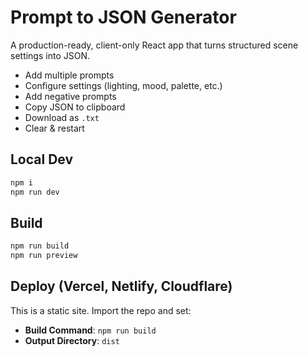 # Prompt to JSON Generator

A production-ready, client-only React app that turns structured scene settings into JSON.
- Add multiple prompts
- Configure settings (lighting, mood, palette, etc.)
- Add negative prompts
- Copy JSON to clipboard
- Download as `.txt`
- Clear & restart

## Local Dev
```bash
npm i
npm run dev
```

## Build
```bash
npm run build
npm run preview
```

## Deploy (Vercel, Netlify, Cloudflare)
This is a static site. Import the repo and set:
- **Build Command**: `npm run build`
- **Output Directory**: `dist`
